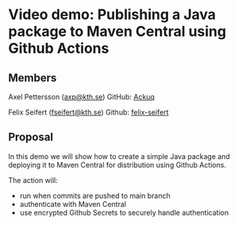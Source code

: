# Video demo: Publishing a Java package to Maven Central using Github Actions

## Members

Axel Pettersson (axp@kth.se)
GitHub: [Ackuq](https://github.com/Ackuq)

Felix Seifert (fseifert@kth.se)
Github: [felix-seifert](https://github.com/felix-seifert)

## Proposal

In this demo we will show how to create a simple Java package and deploying it to Maven Central for distribution using Github Actions.

The action will:

-   run when commits are pushed to main branch
-   authenticate with Maven Central
-   use encrypted Github Secrets to securely handle authentication
